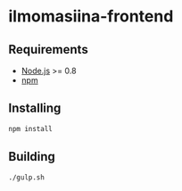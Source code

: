 ilmomasiina-frontend
====================

Requirements
------------
* [Node.js](http://nodejs.org/download/) >= 0.8
* [npm](https://npmjs.org)

Installing
----------
```bash
npm install
```

Building
--------
```bash
./gulp.sh
```
